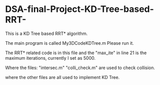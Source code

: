 # DSA-final-Project-KD-Tree-based-RRT-
This is a KD Tree based RRT* algorithm.

The main program is called My3DCodeKDTree.m 
Please run it.

The RRT* related code is in this file and the "max_ite" in line 21 is the maximum iterations, currently I set as 5000.

Where the files:
"intersec.m"
"colli_check.m"
are used to check collision.

where the other files are all used to implement KD Tree.
